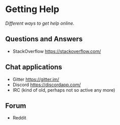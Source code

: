 
# Getting Help

_Different ways to get help online._

## Questions and Answers

- StackOverflow https://stackoverflow.com/

## Chat applications

- Gitter https://gitter.im/
- Discord https://discordapp.com/
- IRC (kind of old, perhaps not so active any more)

## Forum

- Reddit
